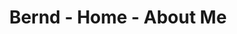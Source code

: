 ---
title: Bernd - Home - About Me
builder: true

# Content section
sections:
  - aboutMeSection
  - spacingSection
  - skillsSection
  - spacingSection
  - experienceSection

---